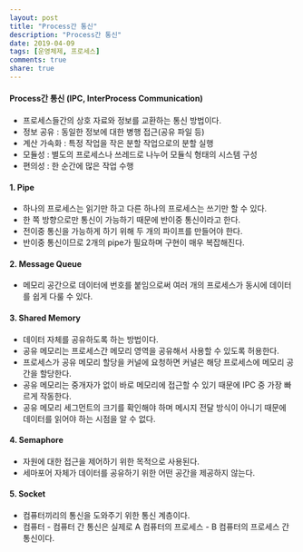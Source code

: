 ```yaml
---
layout: post
title: "Process간 통신"
description: "Process간 통신"
date: 2019-04-09
tags: [운영체제, 프로세스]
comments: true
share: true
---
```


#### Process간 통신 (IPC, InterProcess Communication)
* 프로세스들간의 상호 자료와 정보를 교환하는 통신 방법이다.
* 정보 공유 : 동일한 정보에 대한 병행 접근(공유 파일 등)
* 계산 가속화 : 특정 작업을 작은 분할 작업으로의 분할 실행
* 모듈성 : 별도의 프로세스나 쓰레드로 나누어 모듈식 형태의 시스템 구성
* 편의성 : 한 순간에 많은 작업 수행

#### 1. Pipe
* 하나의 프로세스는 읽기만 하고 다른 하나의 프로세스는 쓰기만 할 수 있다.
* 한 쪽 방향으로만 통신이 가능하기 때문에 반이중 통신이라고 한다.
* 전이중 통신을 가능하게 하기 위해 두 개의 파이프를 만들어야 한다.
* 반이중 통신이므로 2개의 pipe가 필요하며 구현이 매우 복잡해진다.

#### 2. Message Queue
* 메모리 공간으로 데이터에 번호를 붙임으로써 여러 개의 프로세스가 동시에 데이터를 쉽게 다룰 수 있다.

#### 3. Shared Memory
* 데이터 자체를 공유하도록 하는 방법이다.
* 공유 메모리는 프로세스간 메모리 영역을 공유해서 사용할 수 있도록 허용한다.
* 프로세스가 공유 메모리 할당을 커널에 요청하면 커널은 해당 프로세스에 메모리 공간을 할당한다.
* 공유 메모리는 중개자가 없이 바로 메모리에 접근할 수 있기 때문에 IPC 중 가장 빠르게 작동한다.
* 공유 메모리 세그먼트의 크기를 확인해야 하며 메시지 전달 방식이 아니기 때문에 데이터를 읽어야 하는 시점을 알 수 없다.

#### 4. Semaphore
* 자원에 대한 접근을 제어하기 위한 목적으로 사용된다.
* 세마포어 자체가 데이터를 공유하기 위한 어떤 공간을 제공하지 않는다.

#### 5. Socket
* 컴퓨터끼리의 통신을 도와주기 위한 통신 계층이다.
* 컴퓨터 - 컴퓨터 간 통신은 실제로 A 컴퓨터의 프로세스 - B 컴퓨터의 프로세스 간 통신이다.